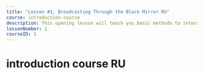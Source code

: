 ```yaml
---
title: "Lesson #1, Broadcasting Through the Black Mirror RU"
course: introduction-course
description: This opening lesson will teach you basic methods to interact with a decentralized application (or dapp).
lessonNumber: 1
courseID: 1
---
```


# introduction course RU
